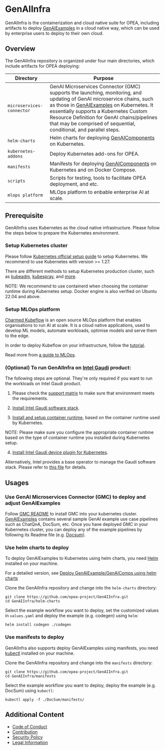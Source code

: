 # GenAIInfra

GenAIInfra is the containerization and cloud native suite for OPEA, including artifacts to deploy [GenAIExamples](https://github.com/opea-project/GenAIExamples) in a cloud native way, which can be used by enterprise users to deploy to their own cloud.

## Overview

The GenAIInfra repository is organized under four main directories, which include artifacts for OPEA deploying:

| Directory                 | Purpose                                                                                                                                                                                                                                                                                                                                                                            |
| ------------------------- | ---------------------------------------------------------------------------------------------------------------------------------------------------------------------------------------------------------------------------------------------------------------------------------------------------------------------------------------------------------------------------------- |
| `microservices-connector` | GenAI Microservices Connector (GMC) supports the launching, monitoring, and updating of GenAI microservice chains, such as those in [GenAIExamples](https://github.com/opea-project/GenAIExamples) on Kubernetes. It essentially supports a Kubernetes Custom Resource Definition for GenAI chains/pipelines that may be comprised of sequential, conditional, and parallel steps. |
| `helm-charts`             | Helm charts for deploying [GenAIComponents](https://github.com/opea-project/GenAIComps) on Kubernetes.                                                                                                                                                                                                                                                                             |
| `kubernetes-addons`       | Deploy Kubernetes add-ons for OPEA.                                                                                                                                                                                                                                                                                                                                                |
| `manifests`               | Manifests for deploying [GenAIComponents](https://github.com/opea-project/GenAIComps) on Kubernetes and on Docker Compose.                                                                                                                                                                                                                                                         |
| `scripts`                 | Scripts for testing, tools to facilitate OPEA deployment, and etc.                                                                                                                                                                                                                                                                                                                 |
| `mlops platform`                 | MLOps platform to enbable enterprise AI at scale.                                           |

## Prerequisite

GenAIInfra uses Kubernetes as the cloud native infrastructure. Please follow the steps below to prepare the Kubernetes environment.

### Setup Kubernetes cluster

Please follow [Kubernetes official setup guide](https://kubernetes.io/docs/setup/) to setup Kubernetes. We recommend to use Kubernetes with version >= 1.27.

There are different methods to setup Kubernetes production cluster, such as [kubeadm](https://kubernetes.io/docs/setup/production-environment/tools/kubeadm/), [kubespray](https://kubespray.io/), and [more](https://kubernetes.io/docs/setup/production-environment/tools/).

NOTE: We recommend to use containerd when choosing the container runtime during Kubernetes setup. Docker engine is also verified on Ubuntu 22.04 and above.

### Setup MLOps platform 

[Charmed Kubeflow](https://charmed-kubeflow.io/) is an open source MLOps platform that enables organisations to run AI at scale. It is a cloud native applications, used to develop ML models, automate workloads, optimise models and serve them to the edge.

In order to deploy Kubeflow on your infrastructure, follow the [tutorial](https://charmed-kubeflow.io/docs/get-started-with-charmed-kubeflow).

Read more from [a guide to MLOps](https://ubuntu.com/engage/mlops-guide).

### (Optional) To run GenAIInfra on [Intel Gaudi](https://habana.ai/products/) product:

The following steps are optional. They're only required if you want to run the workloads on Intel Gaudi product.

1. Please check the [support matrix](https://docs.habana.ai/en/latest/Support_Matrix/Support_Matrix.html) to make sure that environment meets the requirements.

2. [Install Intel Gaudi software stack](https://docs.habana.ai/en/latest/Installation_Guide/Bare_Metal_Fresh_OS.html#driver-fw-install-bare).

3. [Install and setup container runtime](https://docs.habana.ai/en/latest/Installation_Guide/Bare_Metal_Fresh_OS.html#set-up-container-usage), based on the container runtime used by Kubernetes.

NOTE: Please make sure you configure the appropriate container runtime based on the type of container runtime you installed during Kubernetes setup.

4. [Install Intel Gaudi device plugin for Kubernetes](https://docs.habana.ai/en/latest/Orchestration/Gaudi_Kubernetes/Device_Plugin_for_Kubernetes.html).

Alternatively, Intel provides a base operator to manage the Gaudi software stack. Please refer to [this file](kubernetes-addons/Intel-Gaudi-Base-Operator/README.md) for details.

## Usages

### Use GenAI Microservices Connector (GMC) to deploy and adjust GenAIExamples

Follow [GMC README](https://github.com/opea-project/GenAIInfra/blob/main/microservices-connector/README.md)
to install GMC into your kubernetes cluster. [GenAIExamples](https://github.com/opea-project/GenAIExamples) contains several sample GenAI example use case pipelines such as ChatQnA, DocSum, etc.
Once you have deployed GMC in your Kubernetes cluster, you can deploy any of the example pipelines by following its Readme file (e.g. [Docsum](https://github.com/opea-project/GenAIExamples/blob/main/DocSum/kubernetes/README.md)).

### Use helm charts to deploy

To deploy GenAIExamples to Kubernetes using helm charts, you need [Helm](https://helm.sh/docs/intro/install/) installed on your machine.

For a detailed version, see [Deploy GenAIExample/GenAIComps using helm charts](https://github.com/opea-project/GenAIInfra/tree/main/helm-charts)

Clone the GenAIInfra repository and change into the `helm-charts` directory:

```shell
git clone https://github.com/opea-project/GenAIInfra.git
cd GenAIInfra/helm-charts
```

Select the example workflow you want to deploy, set the customized values in `values.yaml` and deploy the example (e.g. codegen) using `helm`:

```shell
helm install codegen ./codegen
```

### Use manifests to deploy

GenAIInfra also supports deploy GenAIExamples using manifests, you need [kubectl](https://kubernetes.io/docs/tasks/tools) installed on your machine.

Clone the GenAIInfra repository and change into the `manifests` directory:

```shell
git clone https://github.com/opea-project/GenAIInfra.git
cd GenAIInfra/manifests
```

Select the example workflow you want to deploy, deploy the example (e.g. DocSum) using `kubectl`:

```shell
kubectl apply -f ./DocSum/manifests/
```

## Additional Content

- [Code of Conduct](https://github.com/opea-project/docs/tree/main/community/CODE_OF_CONDUCT.md)
- [Contribution](https://github.com/opea-project/docs/tree/main/community/CONTRIBUTING.md)
- [Security Policy](https://github.com/opea-project/docs/tree/main/community/SECURITY.md)
- [Legal Information](/LEGAL_INFORMATION.md)
